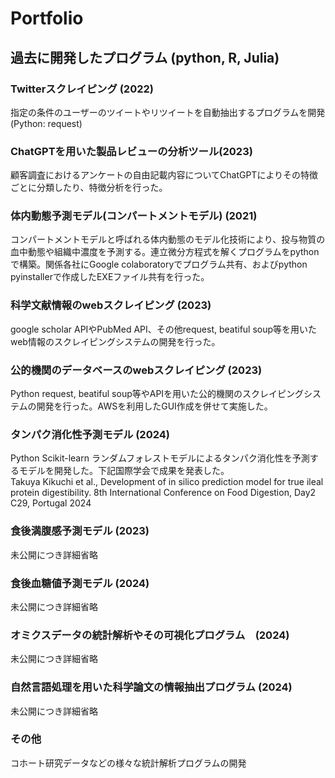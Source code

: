 # Portfolio

## 過去に開発したプログラム (python, R, Julia)
### Twitterスクレイピング (2022)
指定の条件のユーザーのツイートやリツイートを自動抽出するプログラムを開発(Python: request)

### ChatGPTを用いた製品レビューの分析ツール(2023)
顧客調査におけるアンケートの自由記載内容についてChatGPTによりその特徴ごとに分類したり、特徴分析を行った。

### 体内動態予測モデル(コンパートメントモデル) (2021)
コンパートメントモデルと呼ばれる体内動態のモデル化技術により、投与物質の血中動態や組織中濃度を予測する。連立微分方程式を解くプログラムをpythonで構築。関係各社にGoogle colaboratoryでプログラム共有、およびpython pyinstallerで作成したEXEファイル共有を行った。

### 科学文献情報のwebスクレイピング (2023)
google scholar APIやPubMed API、その他request, beatiful soup等を用いたweb情報のスクレイピングシステムの開発を行った。

### 公的機関のデータベースのwebスクレイピング (2023)
Python request, beatiful soup等やAPIを用いた公的機関のスクレイピングシステムの開発を行った。AWSを利用したGUI作成を併せて実施した。

### タンパク消化性予測モデル (2024)
Python Scikit-learn ランダムフォレストモデルによるタンパク消化性を予測するモデルを開発した。下記国際学会で成果を発表した。<br>
Takuya Kikuchi et al., Development of in silico prediction model for true ileal protein digestibility. 8th International Conference on Food Digestion, Day2 C29, Portugal 2024

### 食後満腹感予測モデル (2023)
未公開につき詳細省略

### 食後血糖値予測モデル (2024)
未公開につき詳細省略

### オミクスデータの統計解析やその可視化プログラム　(2024)
未公開につき詳細省略 

### 自然言語処理を用いた科学論文の情報抽出プログラム (2024)
未公開につき詳細省略

### その他
コホート研究データなどの様々な統計解析プログラムの開発

